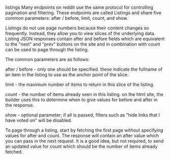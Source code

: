 listings
Many endpoints on reddit use the same protocol for controlling pagination and filtering.
These endpoints are called Listings and share five common parameters:
after / before, limit, count, and show.

Listings do not use page numbers because their content changes so frequently.
Instead, they allow you to view slices of the underlying data.
Listing JSON responses contain after and before fields which are equivalent to the "next" and "prev" buttons on the site
and in combination with count can be used to page through the listing.

The common parameters are as follows:

after / before - only one should be specified.
these indicate the fullname of an item in the listing to use as the anchor point of the slice.

limit - the maximum number of items to return in this slice of the listing.

count - the number of items already seen in this listing.
on the html site, the builder uses this to determine when to give values for before and after in the response.

show - optional parameter; if all is passed, filters such as "hide links that I have voted on" will be disabled.

To page through a listing, start by fetching the first page without specifying values for after and count.
The response will contain an after value which you can pass in the next request.
It is a good idea, but not required, to send an updated value for count which should be the number of items already fetched.
